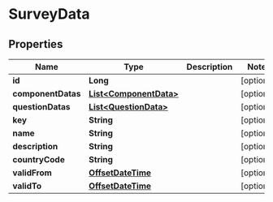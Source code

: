 

# SurveyData

## Properties

Name | Type | Description | Notes
------------ | ------------- | ------------- | -------------
**id** | **Long** |  |  [optional]
**componentDatas** | [**List&lt;ComponentData&gt;**](ComponentData.md) |  |  [optional]
**questionDatas** | [**List&lt;QuestionData&gt;**](QuestionData.md) |  |  [optional]
**key** | **String** |  |  [optional]
**name** | **String** |  |  [optional]
**description** | **String** |  |  [optional]
**countryCode** | **String** |  |  [optional]
**validFrom** | [**OffsetDateTime**](OffsetDateTime.md) |  |  [optional]
**validTo** | [**OffsetDateTime**](OffsetDateTime.md) |  |  [optional]



